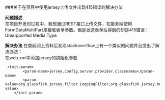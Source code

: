###关于在项目中使用jersey上传文件出现415错误的解决办法

**问题描述**  
在项目开发的过程中，我想通过REST接口上传文件，在服务端使用FormDataMultiPart来接收表单参数。但是发送表单后得到的却是415错误：Unsupported Media Type

**解决办法**
在查阅网上资料后发现stackoverflow上有一个类似的问题并且提出了解决办法：  
在web.xml中添加jersey的初始化参数  
  
     <init-param>
            <param-name>jersey.config.server.provider.classnames</param-name>
            <param-value>org.glassfish.jersey.filter.LoggingFilter;org.glassfish.jersey.media.multipart.MultiPartFeature</param-value>
        </init-param>